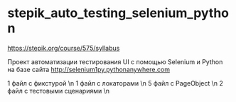 # stepik_auto_testing_selenium_python
https://stepik.org/course/575/syllabus

Проект автоматизации тестирования UI с помощью Selenium и Python на базе сайта http://selenium1py.pythonanywhere.com

1 файл c фикстурой \n
1 файл с локаторами \n
5 файл c PageObject \n
2 файл с тестовыми сценариями \n
